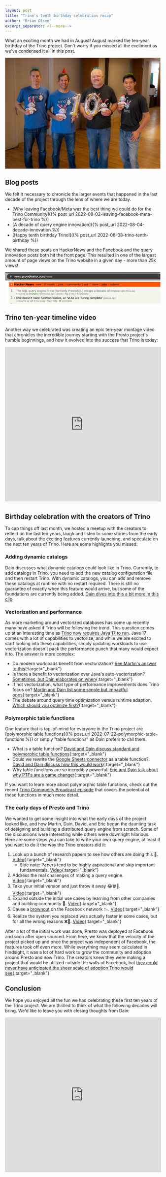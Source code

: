 ```yaml
---
layout: post
title: "Trino's tenth birthday celebration recap"
author: "Brian Olsen"
excerpt_separator: <!--more-->
---
```


What an exciting month we had in August! August marked the ten-year birthday of
the Trino project. Don't worry if you missed all the excitment as we've
condensed it all in this post.

![](/assets/blog/trino-tenth-birthday/creators.jpeg)

<!--more-->

## Blog posts

We felt it necessary to chronicle the larger events that happened in the last
decade of the project through the lens of where we are today.

* [Why leaving Facebook/Meta was the best thing we could do for the Trino Community]({% post_url 2022-08-02-leaving-facebook-meta-best-for-trino %})
* [A decade of query engine innovation]({% post_url 2022-08-04-decade-innovation %})
* [Happy tenth birthday Trino!]({% post_url 2022-08-08-trino-tenth-birthday %})

We shared these posts on HackerNews and the Facebook and the query innovation 
posts both hit the front page. This resulted in one of the largest amount of 
page views on the Trino website in a given day - more than 25k views!

![](/assets/blog/trino-tenth-birthday/hn-top.png)

## Trino ten-year timeline video

Another way we celebrated was creating an epic ten-year montage video that
chronicles the incredible journey starting with the Presto project's humble
beginnings, and how it evolved into the success that Trino is today:

<iframe src="https://www.youtube.com/embed/hPD95_-bZZw" width="800" height="500" frameborder="0" marginwidth="0" marginheight="0" scrolling="no" style="border:1px solid #CCC; border-width:1px;
margin-bottom:5px; max-width: 100%;" allowfullscreen="">
</iframe>

## Birthday celebration with the creators of Trino

To cap things off last month, we hosted a meetup with the creators to reflect
on the last ten years, laugh and listen to some stories from the early days,
talk about the exciting features currently launching, and speculate on the next
ten years of Trino. Here are some highlights you missed:

### Adding dynamic catalogs

Dain discusses what dynamic catalogs could look like in Trino. Currently, to add
catalogs in Trino, you need to add the new catalog configuration file and then
restart Trino. With dynamic catalogs, you can add and remove these catalogs at
runtime with no restart required. There is still no guarantee of exactly when
this feature would arrive, but some of the foundations are currently being 
added. <a href="https://www.youtube.com/clip/UgkxkYmwM6gmw9-GceMUb5IxqIKm0qNXt3fY" target="_blank"> 
<i class="fab fa-youtube" style="color: red;"></i> Dain dives into this a bit
more in this clip</a>

### Vectorization and performance

As more marketing around vectorized databases has come up recently many have
asked if Trino will be following the trend. This question comes up at an
interesting time as 
[Trino now requires Java 17 to run]({{site.url}}/episodes/36.html). Java 17
comes with a lot of capabilities to vectorize, and while we are excited to start
looking into these capabilities, simply updating workloads to use vectorization
doesn't pack the performance punch that many would expect it to. The answer is
more complex:

* Do modern workloads benefit from vectorization? 
  [<i class="fab fa-youtube" style="color: red;"></i>
  See Martin's answer to this](https://www.youtube.com/clip/UgkxmPAur8thP_D-_GpCcg-sqprEAqwWdyck){:target="_blank"}
* Is there a benefit to vectorization over Java's auto-vectorization?
  [<i class="fab fa-youtube" style="color: red;"></i>
  Sometimes, but Dain elaborates on when](https://www.youtube.com/clip/Ugkx1AKbq0jQyZhOH4MKNf3LO4i9kZAmLqpJ){:target="_blank"}
* If not vectorization, what type of performance improvements does Trino focus on?
  [<i class="fab fa-youtube" style="color: red;"></i>
  Martin and Dain list some simple but impactful ones](https://www.youtube.com/clip/UgkxQwDYDS6evVJelNVjWAgrIhzg_Q-cAEyq){:target="_blank"}
* The debate around query time optimization versus runtime adaption.
  [<i class="fab fa-youtube" style="color: red;"></i>
  Which should you optimize first?](https://www.youtube.com/clip/Ugkxt5ryTBP-EPEEo_OOcW2PKvNiJkj5n8UR){:target="_blank"}

### Polymorphic table functions

One feature that is top-of-mind for everyone in the Trino project are
[polymorphic table functions]({% post_url 2022-07-22-polymorphic-table-functions %})
or simply "table functions" as Dain prefers to call them.

* What is a table function?
  [<i class="fab fa-youtube" style="color: red;"></i>
  David and Dain discuss standard and polymorphic table functions](https://www.youtube.com/clip/Ugkx62IKgPd_v9eGBaPUHP2hyaRkWSXh8w8h){:target="_blank"}
* Could we rewrite the [Google Sheets connector]({{site.url}}/docs/current/connector/googlesheets)
  as a table function?.
  [<i class="fab fa-youtube" style="color: red;"></i>
  David and Dain discuss how this would work](https://www.youtube.com/clip/UgkxKIhplQHgEULQkSrjKs4M5w8oNdQMJaoL){:target="_blank"}
* Why table functions are so incredibly powerful.
  [<i class="fab fa-youtube" style="color: red;"></i>
  Eric and Dain talk about why PTFs are a game changer](https://www.youtube.com/clip/UgkxQcokpdgPjiuMKMC5-3HwHvlbmZjxAvxe){:target="_blank"}

If you want to learn more about polymorphic table functions, check out the
recent [Trino Community Broadcast episode]({{site.url}}/episodes/38.html) that
covers the potential of these functions in much more detail.

### The early days of Presto and Trino

We wanted to get some insight into what the early days of the project looked
like, and how Martin, Dain, David, and Eric began the daunting task of designing
and building a distributed query engine from scratch. Some of the discussions
were interesting while others were downright hilarious. Here are some steps you
can take to write your own query engine, at least if you want to do it the way
the Trino creators did it:

1. Look up a bunch of research papers to see how others are doing this 📑.
  [<i class="fab fa-youtube" style="color: red;"></i>
  Video](https://www.youtube.com/clip/gkxGjPYZRx8rhtAndyho7AZgsM4e9wG9Jt4){:target="_blank"}
    * Side note: Papers tend to be highly aspirational and skip important fundamentals.
      [<i class="fab fa-youtube" style="color: red;"></i>
      Video](https://www.youtube.com/clip/Ugkx6Hqe5iglsTgrR9hVo9U3ITi8LSxxMu4U){:target="_blank"}
1. Address the real challenges of making a query engine.
  [<i class="fab fa-youtube" style="color: red;"></i>
  Video](https://www.youtube.com/clip/Ugkx57PezuXyRWHrxxxoLaKni6jqFZ-StwY-){:target="_blank"}
1. Take your initial version and just throw it away 😂🗑🚮.
  [<i class="fab fa-youtube" style="color: red;"></i>
  Video](https://www.youtube.com/clip/UgkxJz7zve36QJZZDdtC3S29vI-Ak1jRifAH){:target="_blank"}
1. Expand outside the initial use cases by learning from other companies and
  building community 👥.
  [<i class="fab fa-youtube" style="color: red;"></i>
  Video](https://www.youtube.com/clip/UgkxQrBl0BzOrjvwDcEN4KAAyqehcRUc1tsf){:target="_blank"}
1. Cause a [brownout](https://en.wikipedia.org/wiki/Brownout_(software_engineering))
  on the Facebook network 📉.
  [<i class="fab fa-youtube" style="color: red;"></i>
  Video](https://www.youtube.com/clip/Ugkx6SyQTFgwX_kdeH018VGt2pMUbldvuKtC){:target="_blank"}
1. Realize the system you replaced was actually faster in some cases, but
  for all the wrong reasons ❌🙅.
  [<i class="fab fa-youtube" style="color: red;"></i>
  Video](https://www.youtube.com/clip/UgkxTqBY2nMAALn-OkglE5DT9dHlBuC18qf8){:target="_blank"}

After a lot of the initial work was done, Presto was deployed at Facebook and
soon after open sourced. From here, we know that the velocity of the project
picked up and once the project was independent of Facebook, the features took
off even more. While everything may seem calculated in hindsight, it was a lot
of hard work to grow the community and adoption around Presto and now Trino.
The creators knew they were making a project that would be utilized outside the
walls of Facebook, but
[<i class="fab fa-youtube" style="color: red;"></i>  they could never have 
anticipated the sheer scale of adoption Trino would see](https://www.youtube.com/clip/Ugkxh2J-1bi1rUoBpuld_FAuXYZgz2bvqPPx){:target="_blank"}.

## Conclusion

We hope you enjoyed all the fun we had celebrating these first ten years of the
Trino project. We are thrilled to think of what the following decades will
bring. We'd like to leave you with closing thoughts from Dain:

<iframe src="https://www.youtube.com/embed/6TFLKcF24HM?clip=Ugkx5bFnjvRX0USjk8vgRJdqLwZQo7Ffg0xm&amp;clipt=ELfJ2gEY8o7eAQ" width="800" height="500" frameborder="0" marginwidth="0" marginheight="0" scrolling="no" style="border:1px solid #CCC; border-width:1px;
margin-bottom:5px; max-width: 100%;" allow="accelerometer; autoplay; clipboard-write; encrypted-media; gyroscope; picture-in-picture" allowfullscreen="">
</iframe>
